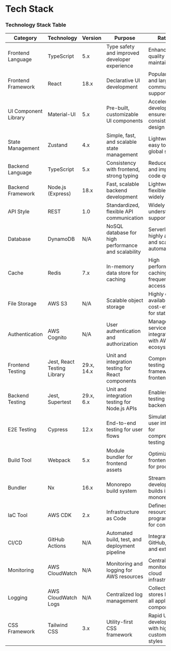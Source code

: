 # Tech Stack

### Technology Stack Table
| Category | Technology | Version | Purpose | Rationale |
|---|---|---|---|---|
| Frontend Language | TypeScript | 5.x | Type safety and improved developer experience | Enhances code quality and maintainability |
| Frontend Framework | React | 18.x | Declarative UI development | Popular, robust, and large community support |
| UI Component Library | Material-UI | 5.x | Pre-built, customizable UI components | Accelerates UI development and ensures consistent design |
| State Management | Zustand | 4.x | Simple, fast, and scalable state management | Lightweight and easy to use for global state |
| Backend Language | TypeScript | 5.x | Consistency with frontend, strong typing | Reduces errors and improves code quality |
| Backend Framework | Node.js (Express) | 18.x | Fast, scalable backend development | Lightweight, flexible, and widely adopted |
| API Style | REST | 1.0 | Standardized, flexible API communication | Widely understood and supported |
| Database | DynamoDB | N/A | NoSQL database for high performance and scalability | Serverless, highly available, and scales automatically |
| Cache | Redis | 7.x | In-memory data store for caching | High performance caching for frequently accessed data |
| File Storage | AWS S3 | N/A | Scalable object storage | Highly durable, available, and cost-effective for static assets |
| Authentication | AWS Cognito | N/A | User authentication and authorization | Managed service, integrates well with AWS ecosystem |
| Frontend Testing | Jest, React Testing Library | 29.x, 14.x | Unit and integration testing for React components | Comprehensive testing framework for frontend |
| Backend Testing | Jest, Supertest | 29.x, 6.x | Unit and integration testing for Node.js APIs | Enables robust testing of backend logic |
| E2E Testing | Cypress | 12.x | End-to-end testing for user flows | Simulates real user interactions for comprehensive testing |
| Build Tool | Webpack | 5.x | Module bundler for frontend assets | Optimizes frontend assets for production |
| Bundler | Nx | 16.x | Monorepo build system | Streamlines development and builds in a monorepo setup |
| IaC Tool | AWS CDK | 2.x | Infrastructure as Code | Defines cloud resources programmatically for consistency |
| CI/CD | GitHub Actions | N/A | Automated build, test, and deployment pipeline | Integrates with GitHub, flexible and extensible |
| Monitoring | AWS CloudWatch | N/A | Monitoring and logging for AWS resources | Centralized monitoring for cloud infrastructure |
| Logging | AWS CloudWatch Logs | N/A | Centralized log management | Collects and stores logs from all application components |
| CSS Framework | Tailwind CSS | 3.x | Utility-first CSS framework | Rapid UI development with highly customizable styles |
